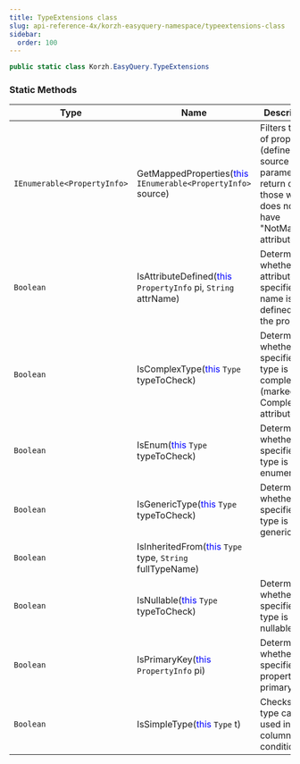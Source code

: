 ```yaml
---
title: TypeExtensions class
slug: api-reference-4x/korzh-easyquery-namespace/typeextensions-class
sidebar:
  order: 100
---
```


```csharp
public static class Korzh.EasyQuery.TypeExtensions

```

### Static Methods

| Type | Name | Description | 
| --- | --- | --- | 
| `IEnumerable<PropertyInfo>` | GetMappedProperties(<span style='color: blue'>this</span> `IEnumerable<PropertyInfo>` source) | Filters the list of properties (defined by source parameter) to return only those which does not have "NotMapped" attribute. | 
| `Boolean` | IsAttributeDefined(<span style='color: blue'>this</span> `PropertyInfo` pi, `String` attrName) | Determines whether the attribute with specified name is defined for the property. | 
| `Boolean` | IsComplexType(<span style='color: blue'>this</span> `Type` typeToCheck) | Determines whether the specified type is complex type (marked by ComplexType attribute). | 
| `Boolean` | IsEnum(<span style='color: blue'>this</span> `Type` typeToCheck) | Determines whether the specified type is an enumeration. | 
| `Boolean` | IsGenericType(<span style='color: blue'>this</span> `Type` typeToCheck) | Determines whether the specified type is generic type. | 
| `Boolean` | IsInheritedFrom(<span style='color: blue'>this</span> `Type` type, `String` fullTypeName) |  | 
| `Boolean` | IsNullable(<span style='color: blue'>this</span> `Type` typeToCheck) | Determines whether the specified type is a nullable type. | 
| `Boolean` | IsPrimaryKey(<span style='color: blue'>this</span> `PropertyInfo` pi) | Determines whether specified property is a primary key. | 
| `Boolean` | IsSimpleType(<span style='color: blue'>this</span> `Type` t) | Checks if the type can be used in columns and conditions |
